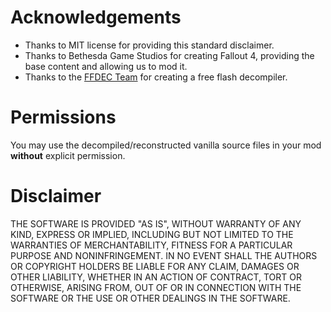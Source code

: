 # Acknowledgements
* Thanks to MIT license for providing this standard disclaimer.
* Thanks to Bethesda Game Studios for creating Fallout 4, providing the base content and allowing us to mod it.
* Thanks to the [FFDEC Team](https://github.com/jindrapetrik/jpexs-decompiler/ "FFDEC") for creating a free flash decompiler.

# Permissions
You may use the decompiled/reconstructed vanilla source files in your mod **without** explicit permission.

# Disclaimer
THE SOFTWARE IS PROVIDED "AS IS", WITHOUT WARRANTY OF ANY KIND, EXPRESS OR
IMPLIED, INCLUDING BUT NOT LIMITED TO THE WARRANTIES OF MERCHANTABILITY,
FITNESS FOR A PARTICULAR PURPOSE AND NONINFRINGEMENT. IN NO EVENT SHALL THE
AUTHORS OR COPYRIGHT HOLDERS BE LIABLE FOR ANY CLAIM, DAMAGES OR OTHER
LIABILITY, WHETHER IN AN ACTION OF CONTRACT, TORT OR OTHERWISE, ARISING FROM,
OUT OF OR IN CONNECTION WITH THE SOFTWARE OR THE USE OR OTHER DEALINGS IN THE
SOFTWARE.
